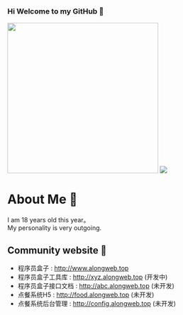 ### Hi Welcome to my GitHub 👋

<img height="340px" src = "https://github.com/YangWenLong123/YangWenLong123/assets/37095223/94e42824-dfa0-49c1-8809-e6875a993202" >

<!-- Here are some ideas to get you started:

- 🔭 I’m currently working on ...
- 🌱 I’m currently learning ...
- 👯 I’m looking to collaborate on ...
- 🤔 I’m looking for help with ...
- 💬 Ask me about ...
- 📫 How to reach me: ...
- 😄 Pronouns: ...
- ⚡ Fun fact: ... -->

<img src = "https://vkceyugu.cdn.bspapp.com/VKCEYUGU-24a8791b-4615-4dfa-af84-73c65b54fbac/650bd502-9f67-4358-a254-ee389026455d.gif" >

# About Me 👿

I am 18 years old this year。  
My personality is very outgoing.

## Community website 👻
- 程序员盒子 : http://www.alongweb.top
- 程序员盒子工具库 : http://xyz.alongweb.top (开发中)
- 程序员盒子接口文档 : http://abc.alongweb.top (未开发)
- 点餐系统H5 : http://food.alongweb.top (未开发)
- 点餐系统后台管理 : http://config.alongweb.top (未开发)
